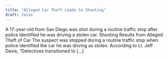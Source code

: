 ```yaml
---
title: "Alleged Car Theft Leads to Shooting"
draft: false
---
```


A 17-year-old from San Diego was shot during a routine traffic stop after police identified he was driving a stolen car. Shooting Results from Alleged Theft of Car The suspect was stopped during a routine traffic stop when police identified the car he was driving as stolen. According to Lt. Jeff Davis, “Detectives transitioned to […]